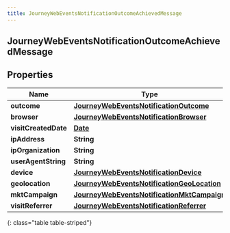 ```yaml
---
title: JourneyWebEventsNotificationOutcomeAchievedMessage
---
```


## JourneyWebEventsNotificationOutcomeAchievedMessage

## Properties

| Name                 | Type                                                                                                           | Description | Notes      |
| -------------------- | -------------------------------------------------------------------------------------------------------------- | ----------- | ---------- |
| **outcome**          | <!----><!---->[**JourneyWebEventsNotificationOutcome**](JourneyWebEventsNotificationOutcome.md)<!---->         |             | [optional] |
| **browser**          | <!----><!---->[**JourneyWebEventsNotificationBrowser**](JourneyWebEventsNotificationBrowser.md)<!---->         |             | [optional] |
| **visitCreatedDate** | <!----><!---->[**Date**](Date.md)<!---->                                                                       |             | [optional] |
| **ipAddress**        | <!----><!---->**String**<!---->                                                                                |             | [optional] |
| **ipOrganization**   | <!----><!---->**String**<!---->                                                                                |             | [optional] |
| **userAgentString**  | <!----><!---->**String**<!---->                                                                                |             | [optional] |
| **device**           | <!----><!---->[**JourneyWebEventsNotificationDevice**](JourneyWebEventsNotificationDevice.md)<!---->           |             | [optional] |
| **geolocation**      | <!----><!---->[**JourneyWebEventsNotificationGeoLocation**](JourneyWebEventsNotificationGeoLocation.md)<!----> |             | [optional] |
| **mktCampaign**      | <!----><!---->[**JourneyWebEventsNotificationMktCampaign**](JourneyWebEventsNotificationMktCampaign.md)<!----> |             | [optional] |
| **visitReferrer**    | <!----><!---->[**JourneyWebEventsNotificationReferrer**](JourneyWebEventsNotificationReferrer.md)<!---->       |             | [optional] |

{: class="table table-striped"}

